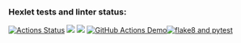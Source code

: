 ### Hexlet tests and linter status:
[![Actions Status](https://github.com/impuls64s/python-project-50/workflows/hexlet-check/badge.svg)](https://github.com/impuls64s/python-project-50/actions)
<a href="https://codeclimate.com/github/impuls64s/python-project-50/maintainability"><img src="https://api.codeclimate.com/v1/badges/3feee94e951e899c72b0/maintainability" /></a>
<a href="https://codeclimate.com/github/impuls64s/python-project-50/test_coverage"><img src="https://api.codeclimate.com/v1/badges/3feee94e951e899c72b0/test_coverage" /></a>
[![GitHub Actions Demo](https://github.com/impuls64s/python-project-50/actions/workflows/github-actions-demo.yml/badge.svg)](https://github.com/impuls64s/python-project-50/actions/workflows/github-actions-demo.yml)[![flake8 and pytest](https://github.com/impuls64s/python-project-50/actions/workflows/flake8-and-pytest.yml/badge.svg)](https://github.com/impuls64s/python-project-50/actions/workflows/flake8-and-pytest.yml)


